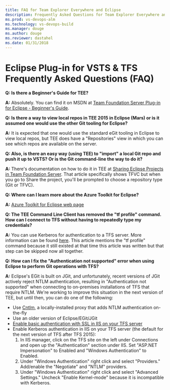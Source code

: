 ```yaml
---
title: FAQ for Team Explorer Everywhere and Eclipse
description: Frequently Asked Questions for Team Explorer Everywhere and Java Eclipse
ms.prod: vs-devops-alm
ms.technology: vs-devops-build 
ms.manager: douge
ms.author: douge
ms.reviewer: dastahel
ms.date: 01/31/2018
---
```

[//]: # (monikerRange: 'vsts')

# Eclipse Plug-in for VSTS & TFS Frequently Asked Questions (FAQ)

**Q: Is there a Beginner's Guide for TEE?**

**A:** Absolutely.  You can find it on MSDN at [Team Foundation Server Plug-in for Eclipse - Beginner's Guide](https://msdn.microsoft.com/en-us/library/hh913026(v=vs.120).aspx).

**Q: Is there a way to view local repos in TEE 2015 in Eclipse (Mars) or is it assumed one would use the other Git tooling for Eclipse?**

**A:** It is expected that one would use the standard eGit tooling in Eclipse to view local repos, but TEE does have a "Repositories" view in which you can see which repos are available on the server.

**Q: Also, is there an easy way (using TEE) to "import" a local Git repo and push it up to VSTS? Or is the Git command-line the way to do it?**

**A:** There's documentation on how to do it in TEE at [Sharing Eclipse Projects in Team Foundation Server](https://msdn.microsoft.com/en-us/library/hh568708(v=vs.120).aspx).
That article specifically shows TFVC but when you go to Share the project, you'll be prompted to choose a repository type (Git or TFVC).

**Q: Where can I learn more about the Azure Toolkit for Eclipse?**

**A:** [Azure Toolkit for Eclipse web page](https://msdn.microsoft.com/library/azure/hh694271.aspx)

**Q: The TEE Command Line Client has removed the "tf profile" command. How can I connect to TFS without having to repeatedly type my credentials?**

**A:** You can use Kerberos for authentication to a TFS server. More information can be found [here](https://msdn.microsoft.com/en-us/library/gg475929%28v=vs.120%29.aspx). This article mentions the "tf profile" command because it still existed at that time this article was written but that step can be skipped now all together.

**Q: How can I fix the "Authentication not supported" error when using Eclipse to perform Git operations with TFS?**

**A:** Eclipse's EGit is built on JGit, and unfortunately, recent versions of JGit actively reject NTLM authentication, resulting in "Authentication not supported" when connecting to on-premises installations of TFS that require NTLM.  We're working to improve this situation in the next version of TEE, but until then, you can do one of the following:
* Use [Cntlm](http://cntlm.sourceforge.net/), a locally-installed proxy that adds NTLM authentication on-the-fly
* Use an older version of Eclipse/EGit/JGit
* [Enable basic authentication with SSL in IIS on your TFS server](https://github.com/Microsoft/tfs-cli/blob/master/docs/configureBasicAuth.md) 
* Enable Kerberos authentication in IIS on your TFS server (the default for the next version of TFS after TFS 2015):
  1. In IIS manager, click on the TFS site on the left under Connections and open up the "Authentication" section under IIS.  Set "ASP.NET Impersonation" to Enabled and "Windows Authentication" to Enabled.
  2. Under "Windows Authentication" right click and select "Providers."  Add/enable the "Negotiate" and "NTLM" providers.
  3. Under "Windows Authentication" right click and select "Advanced Settings."  Uncheck "Enable Kernel-mode" because it is incompatible with Kerberos.